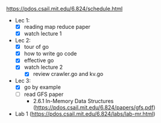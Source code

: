 https://pdos.csail.mit.edu/6.824/schedule.html

- Lec 1:
	- [x] reading map reduce paper
	- [x] watch lecture 1
- Lec 2:
	- [x] tour of go
	- [x] how to write go code
	- [x] effective go
	- [x] watch lecture 2
		- [x] review crawler.go and kv.go
- Lec 3:
	- [x] go by example
	- [ ] read GFS paper
		- 2.6.1 In-Memory Data Structures (https://pdos.csail.mit.edu/6.824/papers/gfs.pdf)

- Lab 1 (https://pdos.csail.mit.edu/6.824/labs/lab-mr.html)

